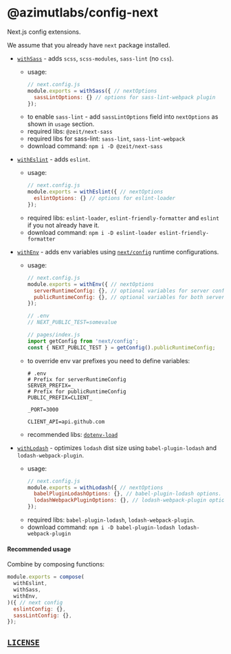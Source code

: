 # @azimutlabs/config-next
Next.js config extensions.

We assume that you already have `next` package installed.

+ [`withSass`](withSass.js) - adds `scss`, `scss-modules`, `sass-lint` (no `css`).
  - usage:
    ```javascript
    // next.config.js
    module.exports = withSass({ // nextOptions
      sassLintOptions: {} // options for sass-lint-webpack plugin
    });
    ```
  - to enable `sass-lint` - add `sassLintOptions` field into `nextOptions` as shown in `usage` section.
  - required libs: `@zeit/next-sass`
  - required libs for sass-lint: `sass-lint`, `sass-lint-webpack`
  - download command: `npm i -D @zeit/next-sass`

+ [`withEslint`](withEslint.js) - adds `eslint`.
  - usage:
    ```javascript
    // next.config.js
    module.exports = withEslint({ // nextOptions
      eslintOptions: {} // options for eslint-loader
    });
    ```
  - required libs: `eslint-loader`, `eslint-friendly-formatter` and `eslint` if you not already have it.
  - download command: `npm i -D eslint-loader eslint-friendly-formatter`

+ [`withEnv`](withEnv.js) - adds env variables using [`next/config`](https://nextjs.org/docs/api-reference/next.config.js/runtime-configuration) runtime configurations.
  - usage:
    ```javascript
    // next.config.js
    module.exports = withEnv({ // nextOptions
      serverRuntimeConfig: {}, // optional variables for server config.
      publicRuntimeConfig: {}, // optional variables for both server and public config.
    });

    // .env
    // NEXT_PUBLIC_TEST=somevalue

    // pages/index.js
    import getConfig from 'next/config';
    const { NEXT_PUBLIC_TEST } = getConfig().publicRuntimeConfig;
    ```
  - to override env var prefixes you need to define variables:
    ```dotenv
    # .env
    # Prefix for serverRuntimeConfig
    SERVER_PREFIX=_
    # Prefix for publicRuntimeConfig
    PUBLIC_PREFIX=CLIENT_

    _PORT=3000

    CLIENT_API=api.github.com
    ```
  - recommended libs: [`dotenv-load`](https://www.npmjs.com/package/dotenv-load)

+ [`withLodash`](withLodash.js) - optimizes `lodash` dist size using `babel-plugin-lodash` and `lodash-webpack-plugin`.
  - usage:
    ```javascript
    // next.config.js
    module.exports = withLodash({ // nextOptions
      babelPluginLodashOptions: {}, // babel-plugin-lodash options.
      lodashWebpackPluginOptions: {}, // lodash-webpack-plugin options.
    });
    ```
  - required libs: `babel-plugin-lodash`, `lodash-webpack-plugin`.
  - download command: `npm i -D babel-plugin-lodash lodash-webpack-plugin`

#### Recommended usage
Combine by composing functions:
```javascript
module.exports = compose(
  withEslint,
  withSass,
  withEnv,
)({ // next config
  eslintConfig: {},
  sassLintConfig: {},
});
```

## [`LICENSE`](LICENSE)
